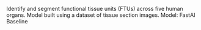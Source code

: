 Identify and segment functional tissue units (FTUs) across five human organs.
Model built using a dataset of tissue section images.
Model: FastAI Baseline
